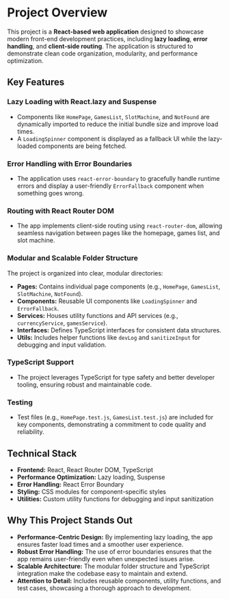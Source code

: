 # Project Overview

This project is a **React-based web application** designed to showcase modern front-end development practices, including **lazy loading**, **error handling**, and **client-side routing**. The application is structured to demonstrate clean code organization, modularity, and performance optimization.

## Key Features

### Lazy Loading with React.lazy and Suspense
- Components like `HomePage`, `GamesList`, `SlotMachine`, and `NotFound` are dynamically imported to reduce the initial bundle size and improve load times.
- A `LoadingSpinner` component is displayed as a fallback UI while the lazy-loaded components are being fetched.

### Error Handling with Error Boundaries
- The application uses `react-error-boundary` to gracefully handle runtime errors and display a user-friendly `ErrorFallback` component when something goes wrong.

### Routing with React Router DOM
- The app implements client-side routing using `react-router-dom`, allowing seamless navigation between pages like the homepage, games list, and slot machine.

### Modular and Scalable Folder Structure
The project is organized into clear, modular directories:
- **Pages:** Contains individual page components (e.g., `HomePage`, `GamesList`, `SlotMachine`, `NotFound`).
- **Components:** Reusable UI components like `LoadingSpinner` and `ErrorFallback`.
- **Services:** Houses utility functions and API services (e.g., `currencyService`, `gamesService`).
- **Interfaces:** Defines TypeScript interfaces for consistent data structures.
- **Utils:** Includes helper functions like `devLog` and `sanitizeInput` for debugging and input validation.

### TypeScript Support
- The project leverages TypeScript for type safety and better developer tooling, ensuring robust and maintainable code.

### Testing
- Test files (e.g., `HomePage.test.js`, `GamesList.test.js`) are included for key components, demonstrating a commitment to code quality and reliability.

## Technical Stack
- **Frontend:** React, React Router DOM, TypeScript
- **Performance Optimization:** Lazy loading, Suspense
- **Error Handling:** React Error Boundary
- **Styling:** CSS modules for component-specific styles
- **Utilities:** Custom utility functions for debugging and input sanitization

## Why This Project Stands Out
- **Performance-Centric Design:** By implementing lazy loading, the app ensures faster load times and a smoother user experience.
- **Robust Error Handling:** The use of error boundaries ensures that the app remains user-friendly even when unexpected issues arise.
- **Scalable Architecture:** The modular folder structure and TypeScript integration make the codebase easy to maintain and extend.
- **Attention to Detail:** Includes reusable components, utility functions, and test cases, showcasing a thorough approach to development.